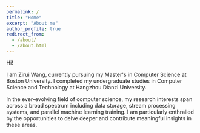 ```yaml
---
permalink: /
title: "Home"
excerpt: "About me"
author_profile: true
redirect_from: 
  - /about/
  - /about.html
---
```

Hi!

I am Zirui Wang, currently pursuing my Master's in Computer Science at Boston University. I completed my undergraduate studies in Computer Science and Technology at Hangzhou Dianzi University.

In the ever-evolving field of computer science, my research interests span across a broad spectrum including data storage, stream processing systems, and parallel machine learning training. I am particularly enthralled by the opportunities to delve deeper and contribute meaningful insights in these areas.
